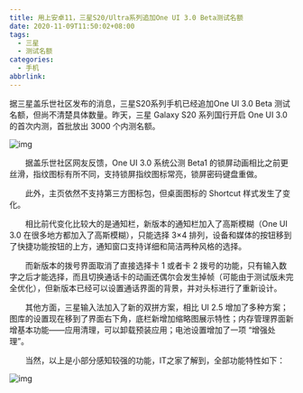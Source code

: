 ```yaml
---
title: 用上安卓11，三星S20/Ultra系列追加One UI 3.0 Beta测试名额
date: 2020-11-09T11:50:02+08:00
tags:
  - 三星
  - 测试名额
categories:
  - 手机
abbrlink:
---
```


据三星盖乐世社区发布的消息，三星S20系列手机已经追加One UI 3.0 Beta 测试名额，但尚不清楚具体数量。昨天，三星 Galaxy S20 系列国行开启 One UI 3.0 的首次内测，首批放出 3000 个内测名额。

![img](https://cdn.jsdelivr.net/gh/yakeing/Documentation@main/Hexo/images/e63d-kcaeqzx4541443.jpg)

　　据盖乐世社区网友反馈，One UI 3.0 系统公测 Beta1 的锁屏动画相比之前更丝滑，指纹图标有所不同，支持锁屏指纹图标常亮，锁屏密码键盘重做。

　　此外，主页依然不支持第三方图标包，但桌面图标的 Shortcut 样式发生了变化。

　　相比前代变化比较大的是通知栏，新版本的通知栏加入了高斯模糊（One UI 3.0 在很多地方都加入了高斯模糊），只能选择 3×4 排列，设备和媒体的按钮移到了快捷功能按钮的上方，通知窗口支持详细和简洁两种风格的选择。

　　而新版本的拨号界面取消了直接选择卡 1 或者卡 2 拨号的功能，只有输入数字之后才能选择，而且切换通话卡的动画还偶尔会发生掉帧（可能由于测试版未完全优化），但新版本已经可以设置通话界面的背景，并对头标进行了重新设计。

　　其他方面，三星输入法加入了新的双拼方案，相比 UI 2.5 增加了多种方案；图库的设置现在移到了界面右下角，底栏新增加缩略图展示特性；内存管理界面新增基本功能——应用清理，可以卸载预装应用；电池设置增加了一项 “增强处理”。

　　当然，以上是小部分感知较强的功能，IT之家了解到，全部功能特性如下：

![img](https://cdn.jsdelivr.net/gh/yakeing/Documentation@main/Hexo/images/e963-kcaeqzx4541454.jpg)